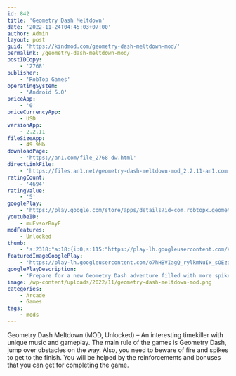 ```yaml
---
id: 842
title: 'Geometry Dash Meltdown'
date: '2022-11-24T04:45:03+07:00'
author: Admin
layout: post
guid: 'https://kindmod.com/geometry-dash-meltdown-mod/'
permalink: /geometry-dash-meltdown-mod/
postIDCopy:
    - '2768'
publisher:
    - 'RobTop Games'
operatingSystem:
    - 'Android 5.0'
priceApp:
    - '0'
priceCurrencyApp:
    - USD
versionApp:
    - 2.2.11
fileSizeApp:
    - 49.9Mb
downloadPage:
    - 'https://an1.com/file_2768-dw.html'
directLinkFile:
    - 'https://files.an1.net/geometry-dash-meltdown-mod_2.2.11-an1.com.apk'
ratingCount:
    - '4694'
ratingValue:
    - '5'
googlePlay:
    - 'https://play.google.com/store/apps/details?id=com.robtopx.geometrydashmeltdown'
youtubeID:
    - muEvsozBnyE
modFeatures:
    - Unlocked
thumb:
    - 's:2318:"a:18:{i:0;s:115:"https://play-lh.googleusercontent.com/V-oz7PD_B1Oqz_0b6Wr8Ds4CQP55xkdtrb5w2YyJHKlH4ubnzmLztKPeEPIlukxR14o=w526-h296";i:1;s:115:"https://play-lh.googleusercontent.com/LcQhWWVThZoCI8WbehtasmIHNvFMAtUxo_gyQNBW_kZ78CJW05rM3wea8rIz31cvJgs=w526-h296";i:2;s:114:"https://play-lh.googleusercontent.com/vO2rsRytpJVBKOvkeZCkOvbVZ5QumAxZwWMtgWHZ6n6IpuYL62RTJ0vAEcAS55I5Gg=w526-h296";i:3;s:115:"https://play-lh.googleusercontent.com/0CIBp3h4F0Lc-vB7B7ov7nYZun9_Ihq0kBvgg9FkWq3Kkv_m9snmp-m-OCFzC6RjndQ=w526-h296";i:4;s:115:"https://play-lh.googleusercontent.com/sQTAduW_fB2mJDTKCVT-DxA_P-6WGMweq2iBdROzuQdaJh-UWF-OPGW9Pkoq2Pi9Dmo=w526-h296";i:5;s:114:"https://play-lh.googleusercontent.com/Aew9T3DMnBFczLQ90lKe2ayCID-AL6zKdPN1vqGbvrkT0W7nnfdR9tGNxu5mTJxvbg=w526-h296";i:6;s:114:"https://play-lh.googleusercontent.com/lr5KvhunnqjcsdJaXuFhkCXGCdUC2XOE4qGgss_MyE0pPC7YnES5Z_mlzStzJyZ6bA=w526-h296";i:7;s:115:"https://play-lh.googleusercontent.com/n_EQ3CZHmWJUJy_ZiDXEg-8kLSi4EYohLa8Oao3uSxXztPZYmYSBU88oJOZp3ipGfxI=w526-h296";i:8;s:115:"https://play-lh.googleusercontent.com/NttG-hxGibEOs-AEnLkuvr5rbjt7HxhWAbGe6ci2xTXbfguPNWnQ_-ZzoEIlgRBjUUA=w526-h296";i:9;s:116:"https://play-lh.googleusercontent.com/h-O2S7-s_-2NY1wprEVtk0JvxUf67050ShTD0vB0XpVzYrNtNW3N6osCu2pH09Tt82EI=w526-h296";i:10;s:116:"https://play-lh.googleusercontent.com/oM8qcaRnBFfwvNPyc9bgxb7ewywHesUGzZNBvaHZ3-1zPgMrLW-0imqQSHIxMMDIPpts=w526-h296";i:11;s:116:"https://play-lh.googleusercontent.com/70oOxIP5TF5XCXs2tn-pwWZmRRRZvvZNrGvWLAu1LGMnmN82sb96HM87Rh7yi7kpjLgS=w526-h296";i:12;s:114:"https://play-lh.googleusercontent.com/Z-3eYveGW2YiVmE0Bs81o7jBk0asFTv3t2Nwgs4burPglxp8-6uBDc1c88TIU2wyDQ=w526-h296";i:13;s:115:"https://play-lh.googleusercontent.com/Mp4Yrt_Qiwuth_CmGXjA2IGyxoIOpxr6ZBVIoNG3sbe4PK1pOp9b8nZcpoc7Q3O2s94=w526-h296";i:14;s:115:"https://play-lh.googleusercontent.com/9cFniNIgmU2AJRrScHIGCMUcADKfewr1Ct74OaDE9slIhk30NRt7yp0WK7r10p8Pdd0=w526-h296";i:15;s:115:"https://play-lh.googleusercontent.com/wVpq4Yhw_Ut1YNcFJgGJ9UAErhUESFygBt47yFmEEIHjGjDpc7A5VD1-7IATydfTmLk=w526-h296";i:16;s:115:"https://play-lh.googleusercontent.com/LDAdEYLhRZJz3PAl6pPiJ6uG_B9Qp3eEyGjzUIwQpUhnAScLoAAqwQ6uF-YHkJeiGc8=w526-h296";i:17;s:115:"https://play-lh.googleusercontent.com/SjC9xABeopmb3ap9Q79j-U7mWxD482yq_41KfxJvxgkvpxpZ_a1KqlxzFtzPsDb6Z5I=w526-h296";}";'
featuredImageGooglePlay:
    - 'https://play-lh.googleusercontent.com/o7hHBVIagQ_rylkmNuIx_sOEzaoAgRSHQhsfBM_C5MV3nJThWC_kkTYaBJJwTnfVc7I'
googlePlayDescription:
    - 'Prepare for a new Geometry Dash adventure filled with more spikes and monsters than thought possible!. Flex your clicky finger as you jump, fly and flip your way through dark caverns and spiky obstacles.. • Rhythm-based Action Platforming!'
image: /wp-content/uploads/2022/11/geometry-dash-meltdown-mod.png
categories:
    - Arcade
    - Games
tags:
    - mods
---
```


Geometry Dash Meltdown (MOD, Unlocked) – An interesting timekiller with unique music and gameplay. The main rule of the games is Geometry Dash, jump over obstacles on the way. Also, you need to beware of fire and spikes to get to the finish. You will be helped by the reinforcements and bonuses that you can get for completing the game.